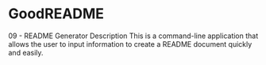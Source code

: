 # GoodREADME

09 - README Generator
Description
This is a command-line application that allows the user to input information to create a README document quickly and easily.
